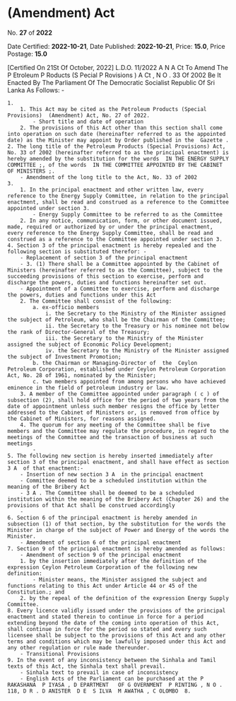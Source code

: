 # (Amendment)  Act

No. **27** of **2022**

Date Certified: **2022-10-21**, Date Published: **2022-10-21**, Price: **15.0**, Price Postage: **15.0**

[Certified On 21St Of October, 2022]
L.D.O. 11/2022
A N  A Ct   To   Amend   The  P Etroleum  P Roducts  (S Pecial  P Rovisions ) A Ct , N O . 33  Of  2002
Be It Enacted By The Parliament Of The Democratic Socialist Republic Of Sri Lanka As Follows: -

    1. 
        1. This Act may be cited as the Petroleum Products (Special Provisions)  (Amendment) Act, No. 27 of 2022.
            - Short title and date of operation
        2. The provisions of this Act other than this section shall come into operation on such date (hereinafter referred to as the appointed date) as the Minister may appoint by Order published in the  Gazette .
    2. The long title of the Petroleum Products (Special Provisions) Act, No. 33 of 2002 (hereinafter referred to as the principal enactment) is hereby amended by the substitution for the words  IN THE ENERGY SUPPLY COMMITTEE ;, of the words  IN THE COMMITTEE APPOINTED BY THE CABINET OF MINISTERS ;.
        - Amendment of the long title to the Act, No. 33 of 2002
    3. 
        1. In the principal enactment and other written law, every reference to the Energy Supply Committee, in relation to the principal enactment, shall be read and construed as a reference to the Committee appointed under section 3.
            - Energy Supply Committee to be referred to as the Committee
        2. In any notice, communication, form, or other document issued, made, required or authorized by or under the principal enactment, every reference to the Energy Supply Committee, shall be read and construed as a reference to the Committee appointed under section 3.
    4. Section 3 of the principal enactment is hereby repealed and the following section is substituted therefor: -
        - Replacement of section 3 of the principal enactment
        - 3. (1) There shall be a Committee appointed by the Cabinet of Ministers (hereinafter referred to as the Committee), subject to the succeeding provisions of this section to exercise, perform and discharge the powers, duties and functions hereinafter set out.
        - Appointment of a Committee to exercise, perform and discharge the powers, duties and functions under this Act
        2. The Committee shall consist of the following:
            a. ex-officio members
                i. the Secretary to the Ministry of the Minister assigned the subject of Petroleum, who shall be the Chairman of the Committee;
                ii. the Secretary to the Treasury or his nominee not below the rank of Director-General of the Treasury;
                iii. the Secretary to the Ministry of the Minister assigned the subject of Economic Policy Development;
                iv. the Secretary to the Ministry of the Minister assigned the subject of Investment Promotion;
            b. the Chairman or Managing-Director of  the  Ceylon  Petroleum Corporation, established under Ceylon Petroleum Corporation Act, No. 28 of 1961, nominated by the Minister;
            c. two members appointed from among persons who have achieved eminence in the field of petroleum industry or law.
        3. A member of the Committee appointed under paragraph ( c ) of subsection (2), shall hold office for the period of two years from the date of appointment unless such member resigns the office by letter addressed to the Cabinet of Ministers or, is removed from office by the Cabinet of Ministers, for reasons assigned.
        4. The quorum for any meeting of the Committee shall be five members and the Committee may regulate the procedure, in regard to the meetings of the Committee and the transaction of business at such meetings
            - 
    5. The following new section is hereby inserted immediately after section 3 of the principal enactment, and shall have effect as section 3 A  of that enactment:-
        - Insertion of new section 3 A  in the principal enactment
        - Committee deemed to be a scheduled institution within the meaning of the Bribery Act
        - 3 A . The Committee shall be deemed to be a scheduled institution within the meaning of the Bribery Act (Chapter 26) and the provisions of that Act shall be construed accordingly
        - 
    6. Section 6 of the principal enactment is hereby amended in subsection (1) of that section, by the substitution for the words the Minister in charge of the subject of Power and Energy of the words the Minister.
        - Amendment of section 6 of the principal enactment
    7. Section 9 of the principal enactment is hereby amended as follows:
        - Amendment of section 9 of the principal enactment
        1. by the insertion immediately after the definition of the expression Ceylon Petroleum Corporation of the following new definition:
            - Minister means, the Minister assigned the subject and functions relating to this Act under Article 44 or 45 of the Constitution.; and
        2. by the repeal of the definition of the expression Energy Supply Committee.
    8. Every licence validly issued under the provisions of the principal enactment and stated therein to continue in force for a period extending beyond the date of the coming into operation of this Act, shall continue in force for the period so stated and every such licensee shall be subject to the provisions of this Act and any other terms and conditions which may be lawfully imposed under this Act and any other regulation or rule made thereunder.
        - Transitional Provisions
    9. In the event of any inconsistency between the Sinhala and Tamil texts of this Act, the Sinhala text shall prevail.
        - Sinhala text to prevail in case of inconsistency
        - English Acts of the Parliament can be purchased at the P RAKASHANA  P IYASA , D EPARTMENT   OF G OVERNMENT  P RINTING , N O . 118, D R . D ANISTER  D E  S ILVA  M AWATHA , C OLOMBO  8.

